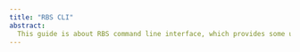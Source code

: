 ```yaml
---
title: "RBS CLI"
abstract:
  This guide is about RBS command line interface, which provides some utilities to navigate and troubleshoot RBS setups.
---
```

